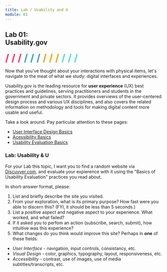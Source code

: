 ```yaml
---
title: Lab / Usability and U
module: 01
---
```


## Lab 01:<br/>Usability.gov
<span style="color: #FC315A; font-size: xx-large; font-weight: bold">/ / / </span>
<span style="color: #33A3C1; font-size: xx-large; font-weight: bold">/ / / </span>
<span style="color: #F5A205; font-size: xx-large; font-weight: bold">/ / / </span>
<span style="color: #53DFD3; font-size: xx-large; font-weight: bold">/ / /</span>

Now that you've thought about your interactions with physical items, let's navigate to the meat of what we study: digital interfaces and experiences.

Usability.gov is the leading resource for **user experience** (UX) best practices and guidelines, serving practitioners and students in the government and private sectors.  It provides overviews of the user-centered design process and various UX disciplines, and also covers the related information on methodology and tools for making digital content more usable and useful.

Take a look around. Pay particular attention to these pages:
- [User Interface Design Basics](https://www.usability.gov/what-and-why/user-interface-design.html)
- [Acessibility Basics](https://www.usability.gov/what-and-why/accessibility.html)
- [Usability Evaluation Basics](https://www.usability.gov/what-and-why/usability-evaluation.html)

### Lab: Usability & U

For your Lab this topic, I want you to find a random website via [Discuvver.com](https://www.discuvver.com/), and evaluate your expierence with it using the "Basics of Usability Evaluation" practices you read about.

In short-answer format, please:
1. List and briefly describe the site you visited.
2. From your exploration, what is its primary purpose? How fast were you able to discern this? (FYI, it should be less than 5 seconds.)
3. List a positive aspect and negative aspect to your experience. What worked, and what failed?
4. If it asked you to perfom an action (subscribe, search, submit), how intuitive was this experience?
5. What changes do you think would improve this site? Perhaps in **one** of these fields:
  - _User Interface_ - navigation, input controls, consistancy, etc.
  - _Visual Design_ - color, graphics, typography, layout, responsiveness, etc.
  - _Accessibility_ - contrast, use of images, use of media subtitles/transcripts, etc.
